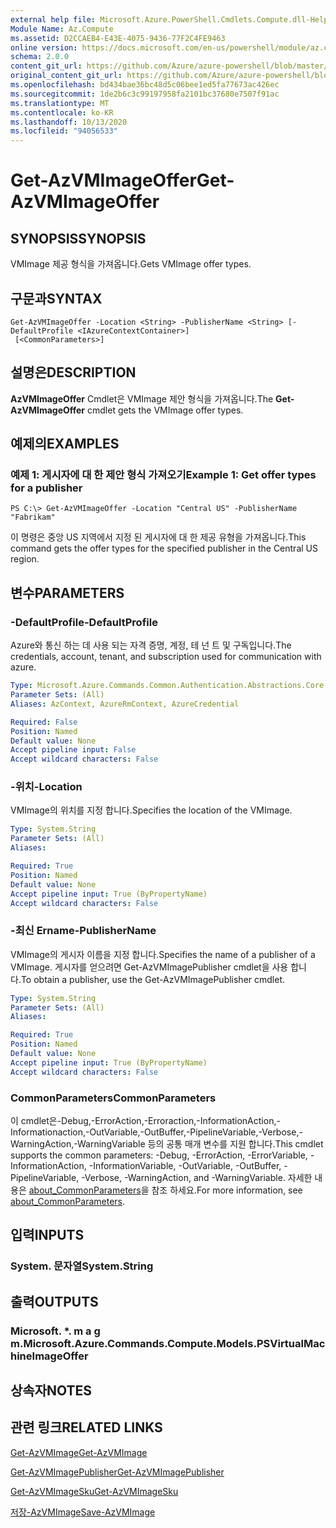 ```yaml
---
external help file: Microsoft.Azure.PowerShell.Cmdlets.Compute.dll-Help.xml
Module Name: Az.Compute
ms.assetid: D2CCAEB4-E43E-4075-9436-77F2C4FE9463
online version: https://docs.microsoft.com/en-us/powershell/module/az.compute/get-azvmimageoffer
schema: 2.0.0
content_git_url: https://github.com/Azure/azure-powershell/blob/master/src/Compute/Compute/help/Get-AzVMImageOffer.md
original_content_git_url: https://github.com/Azure/azure-powershell/blob/master/src/Compute/Compute/help/Get-AzVMImageOffer.md
ms.openlocfilehash: bd434bae36bc48d5c06bee1ed5fa77673ac426ec
ms.sourcegitcommit: 1de2b6c3c99197958fa2101bc37680e7507f91ac
ms.translationtype: MT
ms.contentlocale: ko-KR
ms.lasthandoff: 10/13/2020
ms.locfileid: "94056533"
---
```

# <span data-ttu-id="b2e4f-101">Get-AzVMImageOffer</span><span class="sxs-lookup"><span data-stu-id="b2e4f-101">Get-AzVMImageOffer</span></span>

## <span data-ttu-id="b2e4f-102">SYNOPSIS</span><span class="sxs-lookup"><span data-stu-id="b2e4f-102">SYNOPSIS</span></span>
<span data-ttu-id="b2e4f-103">VMImage 제공 형식을 가져옵니다.</span><span class="sxs-lookup"><span data-stu-id="b2e4f-103">Gets VMImage offer types.</span></span>

## <span data-ttu-id="b2e4f-104">구문과</span><span class="sxs-lookup"><span data-stu-id="b2e4f-104">SYNTAX</span></span>

```
Get-AzVMImageOffer -Location <String> -PublisherName <String> [-DefaultProfile <IAzureContextContainer>]
 [<CommonParameters>]
```

## <span data-ttu-id="b2e4f-105">설명은</span><span class="sxs-lookup"><span data-stu-id="b2e4f-105">DESCRIPTION</span></span>
<span data-ttu-id="b2e4f-106">**AzVMImageOffer** Cmdlet은 VMImage 제안 형식을 가져옵니다.</span><span class="sxs-lookup"><span data-stu-id="b2e4f-106">The **Get-AzVMImageOffer** cmdlet gets the VMImage offer types.</span></span>

## <span data-ttu-id="b2e4f-107">예제의</span><span class="sxs-lookup"><span data-stu-id="b2e4f-107">EXAMPLES</span></span>

### <span data-ttu-id="b2e4f-108">예제 1: 게시자에 대 한 제안 형식 가져오기</span><span class="sxs-lookup"><span data-stu-id="b2e4f-108">Example 1: Get offer types for a publisher</span></span>
```
PS C:\> Get-AzVMImageOffer -Location "Central US" -PublisherName "Fabrikam"
```

<span data-ttu-id="b2e4f-109">이 명령은 중앙 US 지역에서 지정 된 게시자에 대 한 제공 유형을 가져옵니다.</span><span class="sxs-lookup"><span data-stu-id="b2e4f-109">This command gets the offer types for the specified publisher in the Central US region.</span></span>

## <span data-ttu-id="b2e4f-110">변수</span><span class="sxs-lookup"><span data-stu-id="b2e4f-110">PARAMETERS</span></span>

### <span data-ttu-id="b2e4f-111">-DefaultProfile</span><span class="sxs-lookup"><span data-stu-id="b2e4f-111">-DefaultProfile</span></span>
<span data-ttu-id="b2e4f-112">Azure와 통신 하는 데 사용 되는 자격 증명, 계정, 테 넌 트 및 구독입니다.</span><span class="sxs-lookup"><span data-stu-id="b2e4f-112">The credentials, account, tenant, and subscription used for communication with azure.</span></span>

```yaml
Type: Microsoft.Azure.Commands.Common.Authentication.Abstractions.Core.IAzureContextContainer
Parameter Sets: (All)
Aliases: AzContext, AzureRmContext, AzureCredential

Required: False
Position: Named
Default value: None
Accept pipeline input: False
Accept wildcard characters: False
```

### <span data-ttu-id="b2e4f-113">-위치</span><span class="sxs-lookup"><span data-stu-id="b2e4f-113">-Location</span></span>
<span data-ttu-id="b2e4f-114">VMImage의 위치를 지정 합니다.</span><span class="sxs-lookup"><span data-stu-id="b2e4f-114">Specifies the location of the VMImage.</span></span>

```yaml
Type: System.String
Parameter Sets: (All)
Aliases:

Required: True
Position: Named
Default value: None
Accept pipeline input: True (ByPropertyName)
Accept wildcard characters: False
```

### <span data-ttu-id="b2e4f-115">-최신 Ername</span><span class="sxs-lookup"><span data-stu-id="b2e4f-115">-PublisherName</span></span>
<span data-ttu-id="b2e4f-116">VMImage의 게시자 이름을 지정 합니다.</span><span class="sxs-lookup"><span data-stu-id="b2e4f-116">Specifies the name of a publisher of a VMImage.</span></span>
<span data-ttu-id="b2e4f-117">게시자를 얻으려면 Get-AzVMImagePublisher cmdlet을 사용 합니다.</span><span class="sxs-lookup"><span data-stu-id="b2e4f-117">To obtain a publisher, use the Get-AzVMImagePublisher cmdlet.</span></span>

```yaml
Type: System.String
Parameter Sets: (All)
Aliases:

Required: True
Position: Named
Default value: None
Accept pipeline input: True (ByPropertyName)
Accept wildcard characters: False
```

### <span data-ttu-id="b2e4f-118">CommonParameters</span><span class="sxs-lookup"><span data-stu-id="b2e4f-118">CommonParameters</span></span>
<span data-ttu-id="b2e4f-119">이 cmdlet은-Debug,-ErrorAction,-Erroraction,-InformationAction,-Informationaction,-OutVariable,-OutBuffer,-PipelineVariable,-Verbose,-WarningAction,-WarningVariable 등의 공통 매개 변수를 지원 합니다.</span><span class="sxs-lookup"><span data-stu-id="b2e4f-119">This cmdlet supports the common parameters: -Debug, -ErrorAction, -ErrorVariable, -InformationAction, -InformationVariable, -OutVariable, -OutBuffer, -PipelineVariable, -Verbose, -WarningAction, and -WarningVariable.</span></span> <span data-ttu-id="b2e4f-120">자세한 내용은 [about_CommonParameters](http://go.microsoft.com/fwlink/?LinkID=113216)을 참조 하세요.</span><span class="sxs-lookup"><span data-stu-id="b2e4f-120">For more information, see [about_CommonParameters](http://go.microsoft.com/fwlink/?LinkID=113216).</span></span>

## <span data-ttu-id="b2e4f-121">입력</span><span class="sxs-lookup"><span data-stu-id="b2e4f-121">INPUTS</span></span>

### <span data-ttu-id="b2e4f-122">System. 문자열</span><span class="sxs-lookup"><span data-stu-id="b2e4f-122">System.String</span></span>

## <span data-ttu-id="b2e4f-123">출력</span><span class="sxs-lookup"><span data-stu-id="b2e4f-123">OUTPUTS</span></span>

### <span data-ttu-id="b2e4f-124">Microsoft. \*. m a g m.</span><span class="sxs-lookup"><span data-stu-id="b2e4f-124">Microsoft.Azure.Commands.Compute.Models.PSVirtualMachineImageOffer</span></span>

## <span data-ttu-id="b2e4f-125">상속자</span><span class="sxs-lookup"><span data-stu-id="b2e4f-125">NOTES</span></span>

## <span data-ttu-id="b2e4f-126">관련 링크</span><span class="sxs-lookup"><span data-stu-id="b2e4f-126">RELATED LINKS</span></span>

[<span data-ttu-id="b2e4f-127">Get-AzVMImage</span><span class="sxs-lookup"><span data-stu-id="b2e4f-127">Get-AzVMImage</span></span>](./Get-AzVMImage.md)

[<span data-ttu-id="b2e4f-128">Get-AzVMImagePublisher</span><span class="sxs-lookup"><span data-stu-id="b2e4f-128">Get-AzVMImagePublisher</span></span>](./Get-AzVMImagePublisher.md)

[<span data-ttu-id="b2e4f-129">Get-AzVMImageSku</span><span class="sxs-lookup"><span data-stu-id="b2e4f-129">Get-AzVMImageSku</span></span>](./Get-AzVMImageSku.md)

[<span data-ttu-id="b2e4f-130">저장-AzVMImage</span><span class="sxs-lookup"><span data-stu-id="b2e4f-130">Save-AzVMImage</span></span>](./Save-AzVMImage.md)


